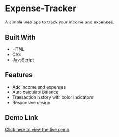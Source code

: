 # Expense-Tracker

A simple web app to track your income and expenses.

## Built With

- HTML
- CSS
- JavaScript

## Features

- Add income and expenses
- Auto calculate balance
- Transaction history with color indicators
- Responsive design

## Demo Link

[Click here to view the live demo](https://padmaleka.github.io/Expense-Tracker/)

